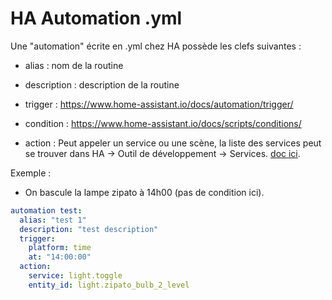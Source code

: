 # HA Automation .yml

Une "automation" écrite en .yml chez HA possède les clefs suivantes : 

- alias : nom de la routine

- description : description de la routine

- trigger : https://www.home-assistant.io/docs/automation/trigger/

- condition : https://www.home-assistant.io/docs/scripts/conditions/

- action : Peut appeler un service ou une scène, la liste des services peut se trouver dans HA -> Outil de développement -> Services. [doc ici](https://www.home-assistant.io/docs/automation/action/).

Exemple : 

- On bascule la lampe zipato à 14h00 (pas de condition ici).
```yml
automation test: 
  alias: "test 1"
  description: "test description"
  trigger: 
    platform: time
    at: "14:00:00"
  action:
    service: light.toggle
    entity_id: light.zipato_bulb_2_level
```